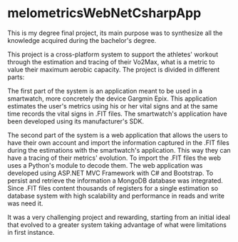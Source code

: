 # melometricsWebNetCsharpApp

This is my degree final project, its main purpose was to synthesize all the knowledge acquired during the bachelor's degree.

This project is a cross-platform system to support the athletes' workout through the estimation and tracing of their Vo2Max, what is a metric to value their maximum aerobic capacity. The project is divided in different parts:

The first part of the system is an application meant to be used in a smartwatch, more concretely the device Gargmin Epix. This application estimates the user's metrics using his or her vital signs and at the same time records the vital signs in .FIT files. The smartwatch's application have been developed using its manufacturer's SDK.

The second part of the system is a web application that allows the users to have their own account and import the information captured in the .FIT files during the estimations with the smartwatch's application. This way they can have a tracing of their metrics' evolution. To import the .FIT files the web uses a Python's module to decode them. The web application was developed using ASP.NET MVC Framework with C# and Bootstrap. To persist and retrieve the information a MongoDB database was integrated. Since .FIT files content thousands of registers for a single estimation so database system with high scalability and performance in reads and write was need it.

It was a very challenging project and rewarding, starting from an initial ideal that evolved to a greater system taking advantage of what were limitations in first instance.
